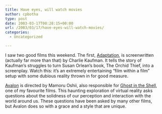 ```yaml
---
title: Have eyes, will watch movies
author: cpbotha
type: post
date: 2003-03-17T00:28:15+00:00
url: /2003/03/17/have-eyes-will-watch-movies/
categories:
  - Uncategorized

---
```

I saw two good films this weekend. The first, [Adaptation][1], is screenwritten (actually far more than that) by Charlie Kaufman. It tells the story of Kaufman&#8217;s struggles to turn Susan Orlean&#8217;s book, The Orchid Thief, into a screenplay. Watch this: it&#8217;s an extremely entertaining &#8220;film within a film&#8221; setup with some dubious reality thrown in for good measure.

[Avalon][2] is directed by Mamoru Oshii, also responsible for [Ghost in the Shell][3], one of my favourite films. This haunting exploration of virtual reality asks questions about the solidness of our perception and interaction with the world around us. These questions have been asked by many other films, but Avalon does so with a grace and a style that are unique.

 [1]: http://us.imdb.com/Title?0268126
 [2]: http://us.imdb.com/Title?0267287
 [3]: http://us.imdb.com/Title?0301344

